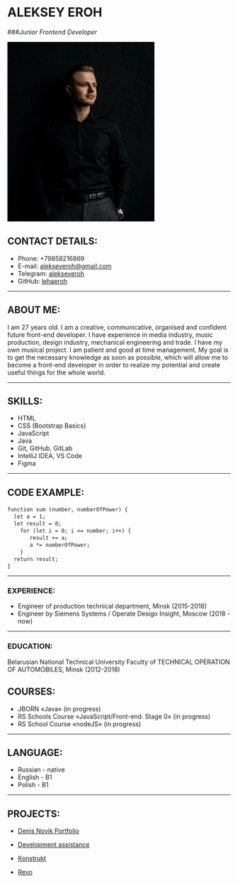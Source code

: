 # **ALEKSEY EROH**
###_Junior Frontend Developer_

![photo Aleksey Eroh](./DSC_9024.jpg)

## **CONTACT DETAILS:**

- Phone: +79858216869
- E-mail: alekseyeroh@gmail.com
- Telegram: [alekseyeroh](https://t.me/alekseyeroh)
- GitHub: [lehaeroh](https://github.com/lehaeroh)

---

## **ABOUT ME:**

I am 27 years old. I am a creative, communicative, organised and confident future front-end developer. I have experience in media industry, music production, design industry, mechanical engineering and trade. I have my own musical project. I am patient and good at time management. My goal is to get the necessary knowledge as soon as possible, which will allow me to become a front-end developer in order to realize my potential and create useful things for the whole world.

---

## **SKILLS:**

* HTML
* CSS (Bootstrap Basics)
* JavaScript
* Java
* Git, GitHub, GitLab
* IntelliJ IDEA, VS Code
* Figma

---

## **CODE EXAMPLE:**

```
function sum (number, numberOfPower) {
  let a = 1;
  let result = 0;
    for (let i = 0; i <= number; i++) {
       result += a;
       a *= numberOfPower;
    }
  return result;
}
```

---

### **EXPERIENCE:**

* Engineer of production technical department, Minsk (2015-2018)
* Engineer by Siemens Systems / Operate Desigo Insight, Moscow (2018 - now)

---

### **EDUCATION:**

Belarusian National Technical University
Faculty of TECHNICAL OPERATION OF AUTOMOBILES, Minsk (2012-2018)

## **COURSES:**

* JBORN «Java» (in progress)
* RS Schools Course «JavaScript/Front-end. Stage 0» (in progress)
* RS School Course «nodeJS» (in progress)

---

## **LANGUAGE:**

* Russian - native
* English - B1
* Polish - B1

---

## **PROJECTS:**

* [Denis Novik Portfolio]()

* [Development assistance]()

* [Konstrukt]()

* [Revo]()
